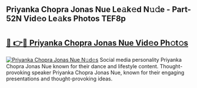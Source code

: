 ## Priyanka Chopra Jonas Nue Le𝚊k𝚎d N𝚞𝚍e - Part-52N Vid𝚎o Le𝚊ks Photos TEF8p

# <h2><a href="http://fb0f5c.evod.top/?m=Priyanka+Chopra+Jonas+Nue">🔗 👉🔴 Priyanka Chopra Jonas Nue Vid𝚎o Ph𝚘t𝚘s</a></h2>

[![Priyanka Chopra Jonas Nue N𝚞d𝚎s](https://i.imgur.com/8V9OHl7.gif)](http://fb0f5c.evod.top/?m=Priyanka+Chopra+Jonas+Nue)
Social media personality Priyanka Chopra Jonas Nue known for their dance and lifestyle content. Thought-provoking speaker Priyanka Chopra Jonas Nue, known for their engaging presentations and thought-provoking ideas. 
